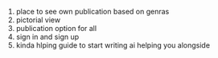 1. place to see own publication based on genras
2. pictorial view
3. publication option for all
4. sign in and sign up
4. kinda hlping guide to start writing ai helping you alongside
